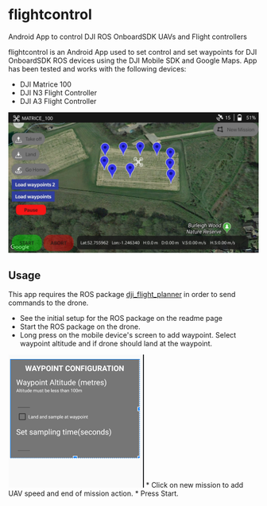 # flightcontrol
Android App to control DJI ROS OnboardSDK UAVs and Flight controllers 

flightcontrol is an Android App used to set control and set waypoints for DJI OnboardSDK ROS devices using the DJI Mobile SDK and Google Maps. App has been tested and works with the following devices:
   * DJI Matrice 100
   * DJI N3 Flight Controller
   * DJI A3 Flight Controller

<img src="img/app.jpg"/>

## Usage
 This app requires the ROS package [dji_flight_planner](https://github.com/InterestingWalrus/dji_flight_planner) in order to send commands to the drone. 

* See the initial setup for the ROS package on the readme page
* Start the ROS package on the drone.
* Long press on the mobile device's screen to add waypoint. Select waypoint altitude and if drone should land at the waypoint. 
<img src="img/waypoint.png"/>
* Click on new mission to add  UAV speed and end of mission action.
* Press Start.  

 
